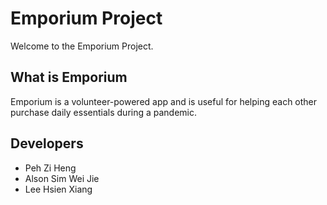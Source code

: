 # Emporium Project
Welcome to the Emporium Project.

## What is Emporium
Emporium is a volunteer-powered app and is useful for helping each other purchase daily essentials during a pandemic.

## Developers
* Peh Zi Heng
* Alson Sim Wei Jie
* Lee Hsien Xiang